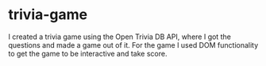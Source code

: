 # trivia-game
I created a trivia game using the Open Trivia DB API, where I got the questions and made a game out of it. For the game I used DOM functionality to get the game to be interactive and take score. 
